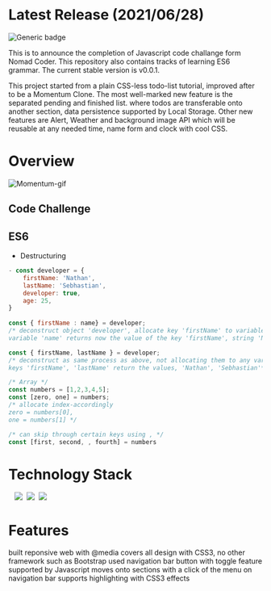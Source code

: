 # Latest Release (2021/06/28)
![Generic badge](https://img.shields.io/badge/build-passing-green.svg)

This is to announce the completion of Javascript code challange form Nomad Coder. This repository also contains tracks of learning ES6 grammar.
The current stable version is v0.0.1.

This project started from a plain CSS-less todo-list tutorial, improved after to be a Momentum Clone. The most well-marked new feature is the separated pending and finished list. where todos are transferable onto another section, data persistence supported by Local Storage. Other new features are Alert, Weather and background image API which will be reusable at any needed time, name form and clock with cool CSS.

# Overview
![Momentum-gif](https://user-images.githubusercontent.com/58083434/126057509-6426d913-ca34-4ba5-9e86-811d2b76c9f3.gif)


## Code Challenge
## ES6
- Destructuring
```js
- const developer = {
    firstName: 'Nathan',
    lastName: 'Sebhastian',
    developer: true,
    age: 25,
}
 
const { firstName : name} = developer;
/* deconstruct object 'developer', allocate key 'firstName' to variable 'name' 
variable 'name' returns now the value of the key 'firstName', string 'Nathan' */

const { firstName, lastName } = developer;
/* deconstruct as same process as above, not allocating them to any variables 
keys 'firstName', 'lastName' return the values, 'Nathan', 'Sebhastian'*/

/* Array */
const numbers = [1,2,3,4,5];
const [zero, one] = numbers;
/* allocate index-accordingly
zero = numbers[0], 
one = numbers[1] */

/* can skip through certain keys using , */
const [first, second, , fourth] = numbers
```
# Technology Stack

&nbsp;&nbsp;
<img src="https://img.shields.io/badge/HTML5-E34F26?style=flat-square&logo=HTML5&logoColor=white"/></a>&nbsp;
<img src="https://img.shields.io/badge/CSS3-1572B6?style=flat-square&logo=CSS3&logoColor=white"/></a>&nbsp;
<img src="https://img.shields.io/badge/Javascript-F7DF1E?style=flat-square&logo=JavaScript&logoColor=white"/></a>

# Features
built reponsive web with @media
covers all design with CSS3, no other framework such as Bootstrap used
navigation bar button with toggle feature supported by Javascript
moves onto sections with a click of the menu on navigation bar
supports highlighting with CSS3 effects
